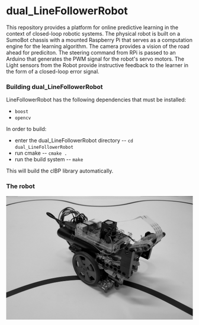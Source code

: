 # dual_LineFollowerRobot
This repository provides a platform for online predictive learning in the context of closed-loop robotic systems. The physical robot is built on a SumoBot chassis with a mounted Raspberry Pi that serves as a computation engine for the learning algorithm. The camera provides a vision of the road ahead for prediciton. The steering command from RPi is passed to an Arduino that generates the PWM signal for the robot's servo motors. The Light sensors from the Robot provide instructive feedback to the learner in the form of a closed-loop error signal.

### Building dual_LineFollowerRobot
LineFollowerRobot has the following dependencies that must be installed:
- ``boost``
- ``opencv``

In order to build:
- enter the dual_LineFollowerRobot directory -- ``cd dual_LineFollowerRobot``
- run cmake -- ``cmake .``
- run the build system -- ``make``

This will build the clBP library automatically.

### The robot

![](robot.jpg)
